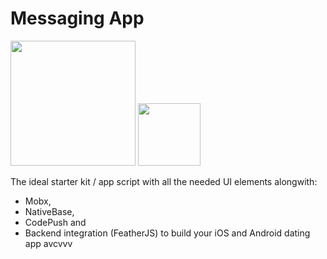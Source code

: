 # Messaging App

<img src="http://www.planwallpaper.com/static/images/canberra_hero_image_JiMVvYU.jpg" width="200px" height="200px" />

<img src="/Users/sahusoft/Downloads/one.jpeg" width="100px" height="100px" />

The ideal starter kit / app script with all the needed UI elements alongwith:

* Mobx,
* NativeBase,
* CodePush and
* Backend integration \(FeatherJS\) to build your iOS and Android dating app
avcvvv






